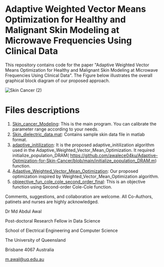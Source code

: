 # Adaptive Weighted Vector Means Optimization for Healthy and Malignant Skin Modeling at Microwave Frequencies Using Clinical Data
This repository contains code for the paper "Adaptive Weighted Vector Means Optimization for Healthy and Malignant Skin Modeling at Microwave Frequencies Using Clinical Data". The Figure below illustrates the overall graphical block diagram of our proposed approach.

![Skin Cancer (2)](https://github.com/awalece04ku/Adaptive-Optmization-for-Skin-Cancer/assets/44156683/df649e05-d98d-4939-b4ab-64c10af25dc8)

# Files descriptions
1. [Skin_cancer_Modeling](https://github.com/awalece04ku/Adaptive-Optmization-for-Skin-Cancer/blob/main/Skin_cancer_Modeling.m): This is the main program. You can calibrate the parameter range according to your needs.
2. [Skin_dielectric_data.mat](https://github.com/awalece04ku/Adaptive-Optmization-for-Skin-Cancer/blob/main/Skin_dielectric_data.mat): Contains sample skin data file in matlab format.
3. [adaptive_initilization](https://github.com/awalece04ku/Adaptive-Optmization-for-Skin-Cancer/blob/main/adaptive_initilization.m): It is the proposed adaptive_initilization algorithm used in the Adaptive_Weighted_Vector_Mean_Optimization. It required initialize_population_DRAM( https://github.com/awalece04ku/Adaptive-Optmization-for-Skin-Cancer/blob/main/initialize_population_DRAM.m) function.
4. [Adaptive_Weighted_Vector_Mean_Optimization](https://github.com/awalece04ku/Adaptive-Optmization-for-Skin-Cancer/blob/main/Adaptive_Weighted_Vector_Mean_Optimization.m): Our proposed optimization inspired by Weighted_Vector_Mean_Optimization algorithm.
5. [objeective_fun_cole_cole_second_order_final](https://github.com/awalece04ku/Adaptive-Optmization-for-Skin-Cancer/blob/main/objeective_fun_cole_cole_second_order_final.m): This is an objective function using Second-order Cole-Cole function.

Comments, suggestions, and collaboration are welcome. 
All Co-Authors, patinets and nurses are highly acknowledged. 

Dr Md Abdul Awal

Post-doctoral Research Fellow in Data Science 

School of Electrical Engineering and Computer Science

The University of Queensland 

Brisbane 4067 Australia

m.awal@uq.edu.au 
